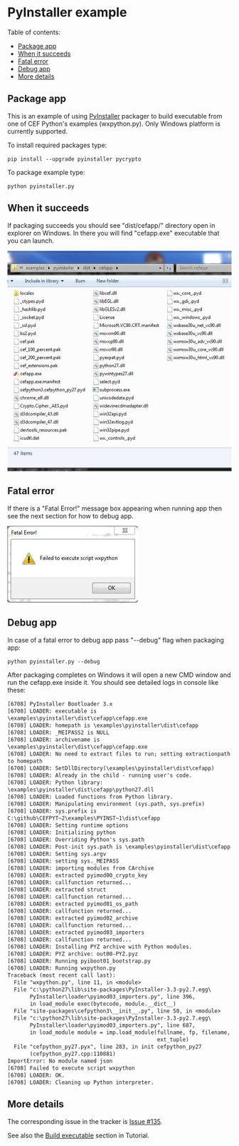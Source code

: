 # PyInstaller example

Table of contents:
* [Package app](#package-app)
* [When it succeeds](#when-it-succeeds)
* [Fatal error](#fatal-error)
* [Debug app](#debug-app)
* [More details](#more-details)


## Package app

This is an example of using [PyInstaller](http://www.pyinstaller.org/)
packager to build executable from one of CEF Python's examples
(wxpython.py). Only Windows platform is currently supported.

To install required packages type:
```
pip install --upgrade pyinstaller pycrypto
```

To package example type:
```
python pyinstaller.py
```


## When it succeeds

If packaging succeeds you should see "dist/cefapp/" directory open
in explorer on Windows. In there you will find "cefapp.exe" executable
that you can launch.

![cefapp directory](screenshots/cefapp_directory.jpg)


## Fatal error

If there is a "Fatal Error!" message box appearing when running app
then see the next section for how to debug app.

![Fatal Error](screenshots/cefapp_fatal_error.jpg)


## Debug app

In case of a fatal error to debug app pass "--debug" flag when
packaging app:

```
python pyinstaller.py --debug
```

After packaging completes on Windows it will open a new CMD window
and run the cefapp.exe inside it. You should see detailed logs
in console like these:

```
[6708] PyInstaller Bootloader 3.x
[6708] LOADER: executable is \examples\pyinstaller\dist\cefapp\cefapp.exe
[6708] LOADER: homepath is \examples\pyinstaller\dist\cefapp
[6708] LOADER: _MEIPASS2 is NULL
[6708] LOADER: archivename is \examples\pyinstaller\dist\cefapp\cefapp.exe
[6708] LOADER: No need to extract files to run; setting extractionpath to homepath
[6708] LOADER: SetDllDirectory(\examples\pyinstaller\dist\cefapp)
[6708] LOADER: Already in the child - running user's code.
[6708] LOADER: Python library: \examples\pyinstaller\dist\cefapp\python27.dll
[6708] LOADER: Loaded functions from Python library.
[6708] LOADER: Manipulating environment (sys.path, sys.prefix)
[6708] LOADER: sys.prefix is C:\github\CEFPYT~2\examples\PYINST~1\dist\cefapp
[6708] LOADER: Setting runtime options
[6708] LOADER: Initializing python
[6708] LOADER: Overriding Python's sys.path
[6708] LOADER: Post-init sys.path is \examples\pyinstaller\dist\cefapp
[6708] LOADER: Setting sys.argv
[6708] LOADER: setting sys._MEIPASS
[6708] LOADER: importing modules from CArchive
[6708] LOADER: extracted pyimod00_crypto_key
[6708] LOADER: callfunction returned...
[6708] LOADER: extracted struct
[6708] LOADER: callfunction returned...
[6708] LOADER: extracted pyimod01_os_path
[6708] LOADER: callfunction returned...
[6708] LOADER: extracted pyimod02_archive
[6708] LOADER: callfunction returned...
[6708] LOADER: extracted pyimod03_importers
[6708] LOADER: callfunction returned...
[6708] LOADER: Installing PYZ archive with Python modules.
[6708] LOADER: PYZ archive: out00-PYZ.pyz
[6708] LOADER: Running pyiboot01_bootstrap.py
[6708] LOADER: Running wxpython.py
Traceback (most recent call last):
  File "wxpython.py", line 11, in <module>
  File "c:\python27\lib\site-packages\PyInstaller-3.3-py2.7.egg\
       PyInstaller\loader\pyimod03_importers.py", line 396,
       in load_module exec(bytecode, module.__dict__)
  File "site-packages\cefpython3\__init__.py", line 50, in <module>
  File "c:\python27\lib\site-packages\PyInstaller-3.3-py2.7.egg\
       PyInstaller\loader\pyimod03_importers.py", line 687,
       in load_module module = imp.load_module(fullname, fp, filename,
                                               ext_tuple)
  File "cefpython_py27.pyx", line 283, in init cefpython_py27
       (cefpython_py27.cpp:110881)
ImportError: No module named json
[6708] Failed to execute script wxpython
[6708] LOADER: OK.
[6708] LOADER: Cleaning up Python interpreter.
```


## More details

The corresponding issue in the tracker is [Issue #135](https://github.com/cztomczak/cefpython/issues/135).

See also the [Build executable](https://github.com/cztomczak/cefpython/blob/master/docs/Tutorial.md#build-executable)
section in Tutorial.
